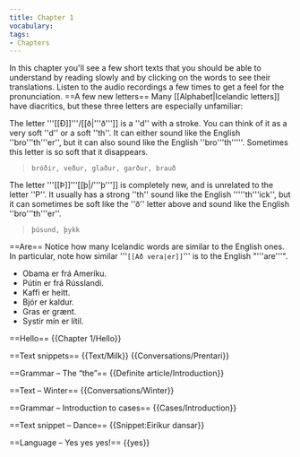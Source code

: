 ```yaml
---
title: Chapter 1
vocabulary:
tags:
- Chapters
---
```


In this chapter you'll see a few short texts that you should be able to understand by reading slowly and by clicking on the words to see their translations. Listen to the audio recordings a few times to get a feel for the pronunciation.
==A few new letters==
Many [[Alphabet|Icelandic letters]] have diacritics, but these three letters are especially unfamiliar:

The letter '''[[Ð]]'''/[[ð|'''ð''']] is a ''d'' with a stroke. You can think of it as a very soft ''d'' or a soft ''th''. It can either sound like the English ''bro'''th'''er'', but it can also sound like the English ''bro'''th'''''. Sometimes this letter is so soft that it disappears.<blockquote>`bróðir, veður, glaður, garður, brauð`</blockquote>The letter '''[[Þ]]'''[[þ|/'''þ''']] is completely new, and is unrelated to the letter ''P''. It usually has a strong ''th'' sound like the English '''''th'''ick'', but it can sometimes be soft like the ''ð'' letter above and sound like the English ''bro'''th'''er''. <blockquote>`þúsund, þykk`</blockquote>

==Are==
Notice how many Icelandic words are similar to the English ones. In particular, note how similar '''`[[Að vera|er]]`''' is to the English "'''are'''".

* Obama er frá Ameríku.
* Pútín er frá Rússlandi.
* Kaffi er heitt.
* Bjór er kaldur.
* Gras er grænt.
* Systir mín er lítil.

==Hello==
{{Chapter 1/Hello}}

==Text snippets==
{{Text/Milk}}
{{Conversations/Prentari}}

==Grammar – The “the”==
{{Definite article/Introduction}}

==Text – Winter==
{{Conversations/Winter}}

==Grammar – Introduction to cases==
{{Cases/Introduction}}

==Text snippet – Dance==
{{Snippet:Eiríkur dansar}}

==Language – Yes yes yes!==
{{yes}}
<!--
==~Fin~==

To wrap up Chapter 1, listen to the 2019 hit song `Veist af mér` by Huginn.

*[https://open.spotify.com/track/6FRoRSdJqU7wFb8XW7B0oR Spotify]
*[https://www.youtube.com/watch?v=NrFXCSsEy_M YouTube]

-->

